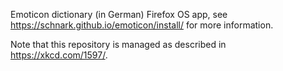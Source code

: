 Emoticon dictionary (in German) Firefox OS app, see https://schnark.github.io/emoticon/install/ for more information.

Note that this repository is managed as described in https://xkcd.com/1597/.

